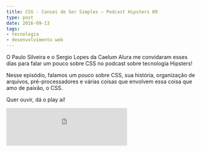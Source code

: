 ```yaml
---
title: CSS - Cansei de Ser Simples – Podcast Hipsters 09
type: post
date: 2016-09-13
tags:
- tecnologia
- desenvolvimento web
---
```


O Paulo Silveira e o Sergio Lopes da Caelum Alura me convidaram esses dias para falar um pouco sobre CSS no podcast sobre tecnologia Hipsters! 

Nesse episódio, falamos um pouco sobre CSS, sua história, organização de arquivos, pré-processadores e várias coisas que envolvem essa coisa que amo de paixão, o CSS.

Quer ouvir, dá o play aí!

<iframe width="320" height="100" src="https://hipsters.tech/?powerpress_embed=373-podcast&amp;powerpress_player=mediaelement-audio" frameborder="0" scrolling="no"></iframe>